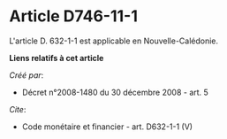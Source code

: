 # Article D746-11-1

L'article D. 632-1-1 est applicable en Nouvelle-Calédonie.

**Liens relatifs à cet article**

_Créé par_:

  - Décret n°2008-1480 du 30 décembre 2008 - art. 5

_Cite_:

  - Code monétaire et financier - art. D632-1-1 (V)
